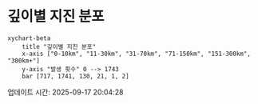 # 깊이별 지진 분포

```mermaid
xychart-beta
    title "깊이별 지진 분포"
    x-axis ["0-10km", "11-30km", "31-70km", "71-150km", "151-300km", "300km+"]
    y-axis "발생 횟수" 0 --> 1743
    bar [717, 1741, 130, 21, 1, 2]
```

업데이트 시간: 2025-09-17 20:04:28
